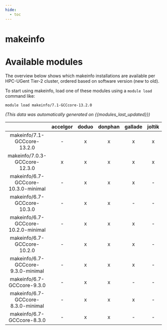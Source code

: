 ```yaml
---
hide:
  - toc
---
```


makeinfo
========

# Available modules


The overview below shows which makeinfo installations are available per HPC-UGent Tier-2 cluster, ordered based on software version (new to old).

To start using makeinfo, load one of these modules using a `module load` command like:

```shell
module load makeinfo/7.1-GCCcore-13.2.0
```

*(This data was automatically generated on {{modules_last_updated}})*  

| |accelgor|doduo|donphan|gallade|joltik|shinx|skitty|
| :---: | :---: | :---: | :---: | :---: | :---: | :---: | :---: |
|makeinfo/7.1-GCCcore-13.2.0|-|x|x|x|x|x|x|
|makeinfo/7.0.3-GCCcore-12.3.0|x|x|x|x|x|-|x|
|makeinfo/6.7-GCCcore-10.3.0-minimal|-|x|x|x|-|-|-|
|makeinfo/6.7-GCCcore-10.3.0|-|x|x|-|-|-|-|
|makeinfo/6.7-GCCcore-10.2.0-minimal|-|x|x|x|-|-|-|
|makeinfo/6.7-GCCcore-10.2.0|-|x|x|x|-|-|-|
|makeinfo/6.7-GCCcore-9.3.0-minimal|-|x|x|x|-|-|-|
|makeinfo/6.7-GCCcore-9.3.0|-|x|x|-|-|-|-|
|makeinfo/6.7-GCCcore-8.3.0-minimal|-|x|x|x|-|-|-|
|makeinfo/6.7-GCCcore-8.3.0|-|x|x|-|-|-|-|

